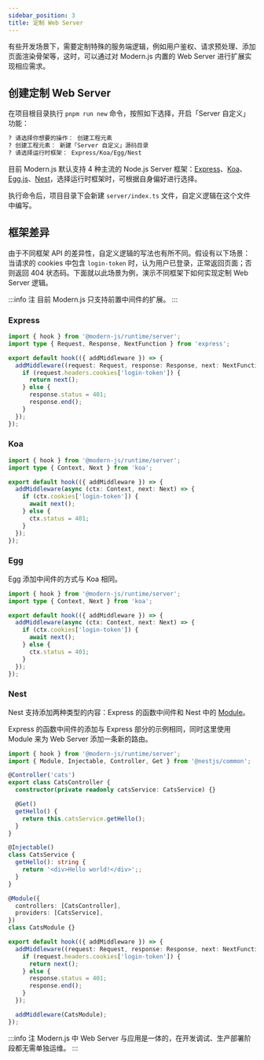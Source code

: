 ```yaml
---
sidebar_position: 3
title: 定制 Web Server
---
```


有些开发场景下，需要定制特殊的服务端逻辑，例如用户鉴权、请求预处理、添加页面渲染骨架等，这时，可以通过对 Modern.js 内置的 Web Server 进行扩展实现相应需求。

## 创建定制 Web Server


在项目根目录执行 `pnpm run new` 命令，按照如下选择，开启「Server 自定义」功能：


```bash
? 请选择你想要的操作： 创建工程元素
? 创建工程元素： 新建「Server 自定义」源码目录
? 请选择运行时框架： Express/Koa/Egg/Nest
```

目前 Modern.js 默认支持 4 种主流的 Node.js Server 框架：[Express](https://expressjs.com/)、[Koa](https://koajs.com/)、[Egg.js](https://eggjs.org/zh-cn/)、[Nest](https://nestjs.com/)，选择运行时框架时，可根据自身偏好进行选择。

执行命令后，项目目录下会新建 `server/index.ts` 文件，自定义逻辑在这个文件中编写。

## 框架差异

由于不同框架 API 的差异性，自定义逻辑的写法也有所不同。假设有以下场景：当请求的 cookies 中包含 `login-token` 时，认为用户已登录，正常返回页面；否则返回 404 状态码。下面就以此场景为例，演示不同框架下如何实现定制 Web Server 逻辑。

:::info 注
目前 Modern.js 只支持前置中间件的扩展。
:::

### Express

```ts
import { hook } from '@modern-js/runtime/server';
import type { Request, Response, NextFunction } from 'express';

export default hook(({ addMiddleware }) => {
  addMiddleware((request: Request, response: Response, next: NextFunction) => {
    if (request.headers.cookies['login-token']) {
      return next();
    } else {
      response.status = 401;
      response.end();
    }
  });
});
```

### Koa

```ts
import { hook } from '@modern-js/runtime/server';
import type { Context, Next } from 'koa';

export default hook(({ addMiddleware }) => {
  addMiddleware(async (ctx: Context, next: Next) => {
    if (ctx.cookies['login-token']) {
      await next();
    } else {
      ctx.status = 401;
    }
  });
});
```

### Egg

Egg 添加中间件的方式与 Koa 相同。

```ts
import { hook } from '@modern-js/runtime/server';
import type { Context, Next } from 'koa';

export default hook(({ addMiddleware }) => {
  addMiddleware(async (ctx: Context, next: Next) => {
    if (ctx.cookies['login-token']) {
      await next();
    } else {
      ctx.status = 401;
    }
  });
});
```

### Nest

Nest 支持添加两种类型的内容：Express 的函数中间件和 Nest 中的 [Module](https://docs.nestjs.com/modules)。

Express 的函数中间件的添加与 Express 部分的示例相同，同时这里使用 Module 来为 Web Server 添加一条新的路由。

```ts
import { hook } from '@modern-js/runtime/server';
import { Module, Injectable, Controller, Get } from '@nestjs/common';

@Controller('cats')
export class CatsController {
  constructor(private readonly catsService: CatsService) {}

  @Get()
  getHello() {
    return this.catsService.getHello();
  }
}

@Injectable()
class CatsService {
  getHello(): string {
    return '<div>Hello world!</div>';;
  }
}

@Module({
  controllers: [CatsController],
  providers: [CatsService],
})
class CatsModule {}

export default hook(({ addMiddleware }) => {
  addMiddleware((request: Request, response: Response, next: NextFunction) => {
    if (request.headers.cookies['login-token']) {
      return next();
    } else {
      response.status = 401;
      response.end();
    }
  });

  addMiddleware(CatsModule);
});
```

:::info 注
Modern.js 中 Web Server 与应用是一体的，在开发调试、生产部署阶段都无需单独运维。
:::

